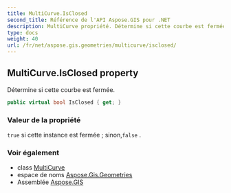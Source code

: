 ```yaml
---
title: MultiCurve.IsClosed
second_title: Référence de l'API Aspose.GIS pour .NET
description: MultiCurve propriété. Détermine si cette courbe est fermée.
type: docs
weight: 40
url: /fr/net/aspose.gis.geometries/multicurve/isclosed/
---
```

## MultiCurve.IsClosed property

Détermine si cette courbe est fermée.

```csharp
public virtual bool IsClosed { get; }
```

### Valeur de la propriété

`true` si cette instance est fermée ; sinon,`false` .

### Voir également

* class [MultiCurve](../)
* espace de noms [Aspose.Gis.Geometries](../../multicurve/)
* Assemblée [Aspose.GIS](../../../)


